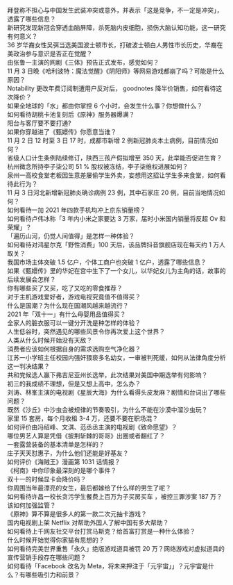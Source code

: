 拜登称不担心与中国发生武装冲突或意外，并表示「这是竞争，不一定是冲突」，透露了哪些信息？  
新研究发现新冠会穿透血脑屏障，杀死脑内皮细胞，损伤大脑认知功能，这一研究有何意义？  
36 岁华裔女性吴弭当选美国波士顿市长，打破波士顿白人男性市长历史，华裔在美政治参与意识是否正在觉醒？  
由张鲁一主演的网剧《三体》预告正式发布，感觉如何？  
11 月 3 日晚《哈利波特：魔法觉醒》《阴阳师》等网易游戏都崩了吗？可能是什么原因？  
Notability 更改年费订阅制遭用户反对后， goodnotes 降半价销售，如何看待这次降价？  
如果全地球的「水」都由你掌控 6 个小时，会发生什么事？你想做什么？  
如何看待胡桃卡池复刻后《原神》服务器爆满？  
阳台与客厅要不要打通?  
如果你穿越进了《甄嬛传》你愿意当谁？  
11 月 2 日 12 时至 3 日 17 时，成都市新增 2 例新冠肺炎本土病例，目前情况如何？  
省级人口计生条例陆续修订，陕西三孩产假拟增至 350 天，此举能否促进生育？  
杭州微念所持李子柒公司 51 % 股权被冻结，李子柒维权进展如何？  
泉州一高校食堂老板因生意差屡偷学生外卖，妄想用这招让学生多来食堂，如何看待此行为？  
11 月 3 日河北新增新冠肺炎确诊病例 23 例，其中石家庄 20 例，目前当地情况如何？  
如何看待一加 2021 年四款手机均冲上京东销量榜？  
如何看待卢伟冰称「3 年内小米之家要达 3 万家，届时小米国内销量将反超 Ov 和荣耀」？  
「遍历山河，仍觉人间值得」是怎样一种体验？  
如何看待对鸿星尔克「野性消费」100 天后，该品牌抖音旗舰店现在每天约 1 万人取关？  
我国市场主体突破 1.5 亿户，个体工商户也突破 1 亿户，透露了哪些信息？  
如果《甄嬛传》里的华妃在宫中生下了一个女儿，以华妃女儿为主角的话，故事的后续发展会怎样？  
你有哪些买了又买，吃了又吃的零食推荐？  
对于主机游戏爱好者，游戏电视究竟值不值得买？  
什么是国潮？为什么现在国潮风越来越流行？  
2021 年「双十一」有什么母婴用品值得买？  
全家人的脏衣服可以一键分开洗是种怎样的体验？  
人生低谷时，突然遇见的哪些风景令你再次爱上这个世界？  
人类从什么时候开始没有天敌？  
消费者应该如何根据自身的需求选购空气净化器？  
江苏一小学班主任校园内强奸猥亵多名幼女，一审被判死缓，如何从法律角度分析这一判决结果？  
共和党候选人赢下弗吉尼亚州长选举，此次结果对美国中期选举有何影响？  
初三的我成绩不理想，但是又想上高中，怎么办？  
刘涛、林峯主演的电视剧《星辰大海》为什么看得头皮发麻？剧情和台词出了哪些问题？  
既然《沙丘》中沙虫会被规律的节奏吸引，为什么不能在沙漠中溜沙虫玩？  
家里 15 套房，每个月收租 3-4 万，还要不要在职场混？  
如何评价由冯绍峰、文淇、范丞丞主演的电视剧《致命愿望》？  
哪位男艺人算是凭借《披荆斩棘的哥哥》出圈或者翻红了？  
一套露营装备的基本清单是怎样的？  
庄子天天怼惠子，为什么他们还能是好基友？  
如何评价《海贼王》漫画第 1031 话情报？  
《柯南》中你印象最深刻的是哪个事件？  
双十一的时候显卡会降价吗？  
你周围当年最漂亮的女生，最后都嫁给了什么样的男生了呢？  
如何看待许昌一校长贪污学生餐费上百万为子买房买车 ，被控三罪涉案 187 万？该如何加强监管？  
《原神》算不算是很多人的第一款二次元抽卡游戏？  
国内电视剧上架 Netflix 对帮助外国人了解中国有多大帮助？  
如何看待上千网友社交平台打赏马斯克？给首富打赏是一种什么体验？  
什么时候开始觉得你家猫有思想的？  
如何看待完美世界重售「永久」绝版游戏道具被罚 20 万？网络游戏对虚拟道具的宣传营销手段存在哪些问题？  
如何看待「Facebook 改名为 Meta，将未来押注于「元宇宙」」？元宇宙是什么？有哪些吸引力和前景？  
